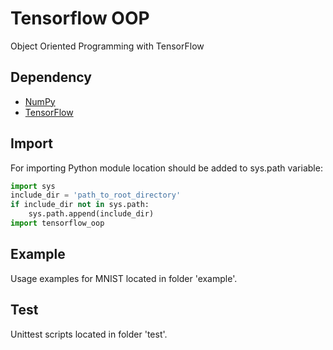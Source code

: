 # Tensorflow OOP
Object Oriented Programming with TensorFlow

## Dependency
* [NumPy](https://github.com/numpy/numpy)
* [TensorFlow](https://github.com/tensorflow/tensorflow)

## Import
For importing Python module location should be added to sys.path variable:
```python
import sys
include_dir = 'path_to_root_directory'
if include_dir not in sys.path:
    sys.path.append(include_dir)
import tensorflow_oop
```

## Example
Usage examples for MNIST located in folder 'example'.

## Test
Unittest scripts located in folder 'test'.